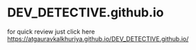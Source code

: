 # DEV_DETECTIVE.github.io
for quick review just click here https://atgauravkalkhuriya.github.io/DEV_DETECTIVE.github.io/
